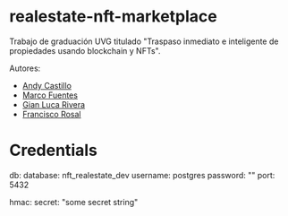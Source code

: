 # realestate-nft-marketplace

Trabajo de graduación UVG titulado "Traspaso inmediato e inteligente de propiedades usando blockchain y NFTs".

Autores:
- [Andy Castillo](https://github.com/Andy5am)
- [Marco Fuentes](https://github.com/marcofuentes05)
- [Gian Luca Rivera](https://github.com/LucaBia)
- [Francisco Rosal](https://github.com/FR98)



# Credentials

db:
    database: nft_realestate_dev
    username: postgres
    password: ""
    port: 5432

hmac:
    secret: "some secret string"
